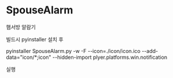 # SpouseAlarm
햄서방 알람기

빌드시 pyinstaller 설치 후

pyinstaller SpouseAlarm.py -w -F --icon=./icon/icon.ico --add-data="icon/*;icon" --hidden-import plyer.platforms.win.notification

실행
